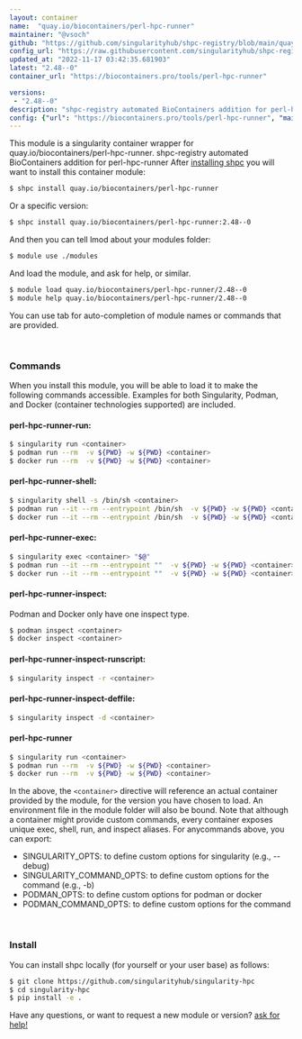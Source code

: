 ```yaml
---
layout: container
name:  "quay.io/biocontainers/perl-hpc-runner"
maintainer: "@vsoch"
github: "https://github.com/singularityhub/shpc-registry/blob/main/quay.io/biocontainers/perl-hpc-runner/container.yaml"
config_url: "https://raw.githubusercontent.com/singularityhub/shpc-registry/main/quay.io/biocontainers/perl-hpc-runner/container.yaml"
updated_at: "2022-11-17 03:42:35.681903"
latest: "2.48--0"
container_url: "https://biocontainers.pro/tools/perl-hpc-runner"

versions:
 - "2.48--0"
description: "shpc-registry automated BioContainers addition for perl-hpc-runner"
config: {"url": "https://biocontainers.pro/tools/perl-hpc-runner", "maintainer": "@vsoch", "description": "shpc-registry automated BioContainers addition for perl-hpc-runner", "latest": {"2.48--0": "sha256:4b4b2778c8c9043c645ae79e78be1a584ef7928bee22cda96ba8cc3ccbdf7f37"}, "tags": {"2.48--0": "sha256:4b4b2778c8c9043c645ae79e78be1a584ef7928bee22cda96ba8cc3ccbdf7f37"}, "docker": "quay.io/biocontainers/perl-hpc-runner"}
---
```


This module is a singularity container wrapper for quay.io/biocontainers/perl-hpc-runner.
shpc-registry automated BioContainers addition for perl-hpc-runner
After [installing shpc](#install) you will want to install this container module:


```bash
$ shpc install quay.io/biocontainers/perl-hpc-runner
```

Or a specific version:

```bash
$ shpc install quay.io/biocontainers/perl-hpc-runner:2.48--0
```

And then you can tell lmod about your modules folder:

```bash
$ module use ./modules
```

And load the module, and ask for help, or similar.

```bash
$ module load quay.io/biocontainers/perl-hpc-runner/2.48--0
$ module help quay.io/biocontainers/perl-hpc-runner/2.48--0
```

You can use tab for auto-completion of module names or commands that are provided.

<br>

### Commands

When you install this module, you will be able to load it to make the following commands accessible.
Examples for both Singularity, Podman, and Docker (container technologies supported) are included.

#### perl-hpc-runner-run:

```bash
$ singularity run <container>
$ podman run --rm  -v ${PWD} -w ${PWD} <container>
$ docker run --rm  -v ${PWD} -w ${PWD} <container>
```

#### perl-hpc-runner-shell:

```bash
$ singularity shell -s /bin/sh <container>
$ podman run --it --rm --entrypoint /bin/sh  -v ${PWD} -w ${PWD} <container>
$ docker run --it --rm --entrypoint /bin/sh  -v ${PWD} -w ${PWD} <container>
```

#### perl-hpc-runner-exec:

```bash
$ singularity exec <container> "$@"
$ podman run --it --rm --entrypoint ""  -v ${PWD} -w ${PWD} <container> "$@"
$ docker run --it --rm --entrypoint ""  -v ${PWD} -w ${PWD} <container> "$@"
```

#### perl-hpc-runner-inspect:

Podman and Docker only have one inspect type.

```bash
$ podman inspect <container>
$ docker inspect <container>
```

#### perl-hpc-runner-inspect-runscript:

```bash
$ singularity inspect -r <container>
```

#### perl-hpc-runner-inspect-deffile:

```bash
$ singularity inspect -d <container>
```



#### perl-hpc-runner

```bash
$ singularity run <container>
$ podman run --rm  -v ${PWD} -w ${PWD} <container>
$ docker run --rm  -v ${PWD} -w ${PWD} <container>
```


In the above, the `<container>` directive will reference an actual container provided
by the module, for the version you have chosen to load. An environment file in the
module folder will also be bound. Note that although a container
might provide custom commands, every container exposes unique exec, shell, run, and
inspect aliases. For anycommands above, you can export:

 - SINGULARITY_OPTS: to define custom options for singularity (e.g., --debug)
 - SINGULARITY_COMMAND_OPTS: to define custom options for the command (e.g., -b)
 - PODMAN_OPTS: to define custom options for podman or docker
 - PODMAN_COMMAND_OPTS: to define custom options for the command

<br>

### Install

You can install shpc locally (for yourself or your user base) as follows:

```bash
$ git clone https://github.com/singularityhub/singularity-hpc
$ cd singularity-hpc
$ pip install -e .
```

Have any questions, or want to request a new module or version? [ask for help!](https://github.com/singularityhub/singularity-hpc/issues)